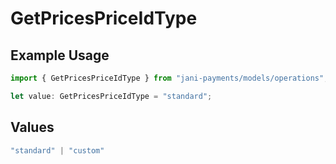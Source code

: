 # GetPricesPriceIdType

## Example Usage

```typescript
import { GetPricesPriceIdType } from "jani-payments/models/operations";

let value: GetPricesPriceIdType = "standard";
```

## Values

```typescript
"standard" | "custom"
```